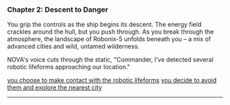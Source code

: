 
### Chapter 2: Descent to Danger

You grip the controls as the ship begins its descent. The energy field crackles around the hull, but you push through. As you break through the atmosphere, the landscape of Robonix-5 unfolds beneath you – a mix of advanced cities and wild, untamed wilderness.

NOVA's voice cuts through the static, "Commander, I've detected several robotic lifeforms approaching our location."

[you choose to make contact with the robotic lifeforms](stories/story1/chapter3.md)
[you decide to avoid them and explore the nearest city](stories/story1/chapter5.md)

---
